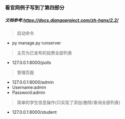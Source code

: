 ### 看官网例子写到了第四部分
##### 文档参考:https://docs.djangoproject.com/zh-hans/2.2/

> 启动命令
- py manage.py runserver

> 主页为已发布的投票全部列表
- 127.0.0.1:8000/polls

> 管理页面
- 127.0.0.1:8000/admin
- Username:admin
- Password:admin

> 简单的学生信息操作(只实现了添加/删除/查询全部列表)
- 127.0.0.1:8000/student